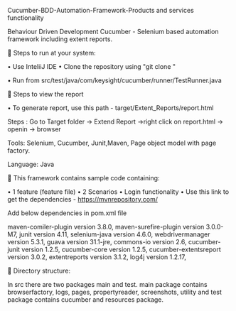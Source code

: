 Cucumber-BDD-Automation-Framework-Products and services functionality

Behaviour Driven Development Cucumber - Selenium based automation framework including extent reports.

 Steps to run at your system:

• Use InteliiJ IDE • Clone the repository using "git clone " 

• Run from src/test/java/com/keysight/cucumber/runner/TestRunner.java

 Steps to view the report

• To generate report, use this path - target/Extent_Reports/report.html

Steps : Go to Target folder -> Extend Report ->right click on report.html -> openin -> browser


Tools: Selenium, Cucumber, Junit,Maven, Page object model with page factory.

Language: Java

 This framework contains sample code containing:

• 1 feature (feature file) • 2 Scenarios • Login functionality • Use this link to get the dependencies - https://mvnrepository.com/

Add below dependencies in pom.xml file

maven-comiler-plugin version 3.8.0,
maven-surefire-plugin version 3.0.0-M7,
junit version 4.11,
selenium-java version 4.6.0,
webdrivermanager version 5.3.1,
guava version 31.1-jre,
commons-io version 2.6,
cucumber-junit version 1.2.5,
cucumber-core version 1.2.5,
cucumber-extentsreport version 3.0.2,
extentreports version 3.1.2,
log4j version 1.2.17,

 Directory structure:

In src there are two packages main and test. main package contains browserfactory, logs, pages, propertyreader, screenshots, utility 
and test package contains cucumber and resources package.



